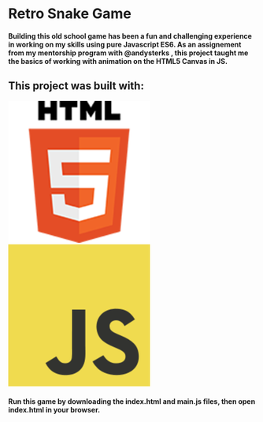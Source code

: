 # Retro Snake Game

#### Building this old school game has been a fun and challenging experience in working on my skills using pure Javascript ES6. As an assignement from my mentorship program with @andysterks , this project taught me the basics of working with animation on the HTML5 Canvas in JS.

## This project was built with:

![image of html5](images/html.png) ![image of js](images/javascript.png)

#### Run this game by downloading the index.html and main.js files, then open index.html in your browser.
